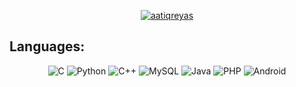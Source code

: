 <p align="center">
  <a href="https://x.com/aatiqreyas" target="_blank">
    <img src="https://img.shields.io/badge/aatiqreyas-black?style=for-the-badge&logo=x" alt="aatiqreyas">
  </a>
</p>

## Languages:

<p align="center">
  <img src="https://img.shields.io/badge/C-black?style=for-the-badge&logo=c" alt="C">
  <img src="https://img.shields.io/badge/Python-black?style=for-the-badge&logo=python" alt="Python">
  <img src="https://img.shields.io/badge/C++-black?style=for-the-badge&logo=c%2B%2B" alt="C++">
  <img src="https://img.shields.io/badge/MySQL-black?style=for-the-badge&logo=mysql" alt="MySQL">
  <img src="https://img.shields.io/badge/Java-black?style=for-the-badge&logo=java" alt="Java">
  <img src="https://img.shields.io/badge/PHP-black?style=for-the-badge&logo=php" alt="PHP">
  <img src="https://img.shields.io/badge/Android-black?style=for-the-badge&logo=android" alt="Android">
</p>
